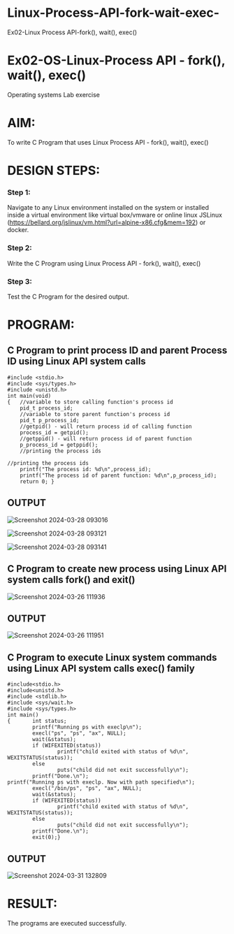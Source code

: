 # Linux-Process-API-fork-wait-exec-
Ex02-Linux Process API-fork(), wait(), exec()
# Ex02-OS-Linux-Process API - fork(), wait(), exec()
Operating systems Lab exercise


# AIM:
To write C Program that uses Linux Process API - fork(), wait(), exec()

# DESIGN STEPS:

### Step 1:

Navigate to any Linux environment installed on the system or installed inside a virtual environment like virtual box/vmware or online linux JSLinux (https://bellard.org/jslinux/vm.html?url=alpine-x86.cfg&mem=192) or docker.

### Step 2:

Write the C Program using Linux Process API - fork(), wait(), exec()

### Step 3:

Test the C Program for the desired output. 

# PROGRAM:

## C Program to print process ID and parent Process ID using Linux API system calls
```
#include <stdio.h>
#include <sys/types.h>
#include <unistd.h>
int main(void)
{	//variable to store calling function's process id
	pid_t process_id;
	//variable to store parent function's process id
	pid_t p_process_id;
	//getpid() - will return process id of calling function
	process_id = getpid();
	//getppid() - will return process id of parent function
	p_process_id = getppid();
	//printing the process ids

//printing the process ids
	printf("The process id: %d\n",process_id);
	printf("The process id of parent function: %d\n",p_process_id);
	return 0; }

```




## OUTPUT
![Screenshot 2024-03-28 093016](https://github.com/ARCH2006/Linux-Process-API-fork-wait-exec/assets/144300030/4cc488e3-935b-4059-8eb0-a806618b2d57)

![Screenshot 2024-03-28 093121](https://github.com/ARCH2006/Linux-Process-API-fork-wait-exec/assets/144300030/600ea316-a73f-4a1b-983b-f58ea445aa43)


![Screenshot 2024-03-28 093141](https://github.com/ARCH2006/Linux-Process-API-fork-wait-exec/assets/144300030/3e37d025-e5ce-467c-be76-8ff6df26e2c7)










## C Program to create new process using Linux API system calls fork() and exit()



![Screenshot 2024-03-26 111936](https://github.com/ARCH2006/Linux-Process-API-fork-wait-exec/assets/144300030/e4568bde-1a35-438f-9a26-aecf564fb2c9)










## OUTPUT

![Screenshot 2024-03-26 111951](https://github.com/ARCH2006/Linux-Process-API-fork-wait-exec/assets/144300030/0471467c-2756-468b-9733-937002f9e4e4)







## C Program to execute Linux system commands using Linux API system calls exec() family
```
#include<stdio.h>
#include<unistd.h>
#include <stdlib.h>
#include <sys/wait.h>
#include <sys/types.h>
int main()
{       int status;
        printf("Running ps with execlp\n");
        execl("ps", "ps", "ax", NULL);
        wait(&status);
        if (WIFEXITED(status))
                printf("child exited with status of %d\n", WEXITSTATUS(status));
        else
                puts("child did not exit successfully\n");
        printf("Done.\n");
printf("Running ps with execlp. Now with path specified\n");
        execl("/bin/ps", "ps", "ax", NULL);
        wait(&status);
        if (WIFEXITED(status))
                printf("child exited with status of %d\n", WEXITSTATUS(status));
        else
                puts("child did not exit successfully\n");
        printf("Done.\n");
        exit(0);}

```


























## OUTPUT

![Screenshot 2024-03-31 132809](https://github.com/ARCH2006/Linux-Process-API-fork-wait-exec/assets/144300030/484c81ce-b3aa-4741-811b-ae11bd29fcd5)

















# RESULT:
The programs are executed successfully.
